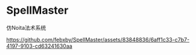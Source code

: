 # SpellMaster
仿Noita法术系统



https://github.com/febxby/SpellMaster/assets/83848836/6aff1c33-c7b7-4197-9103-cd63241630aa

